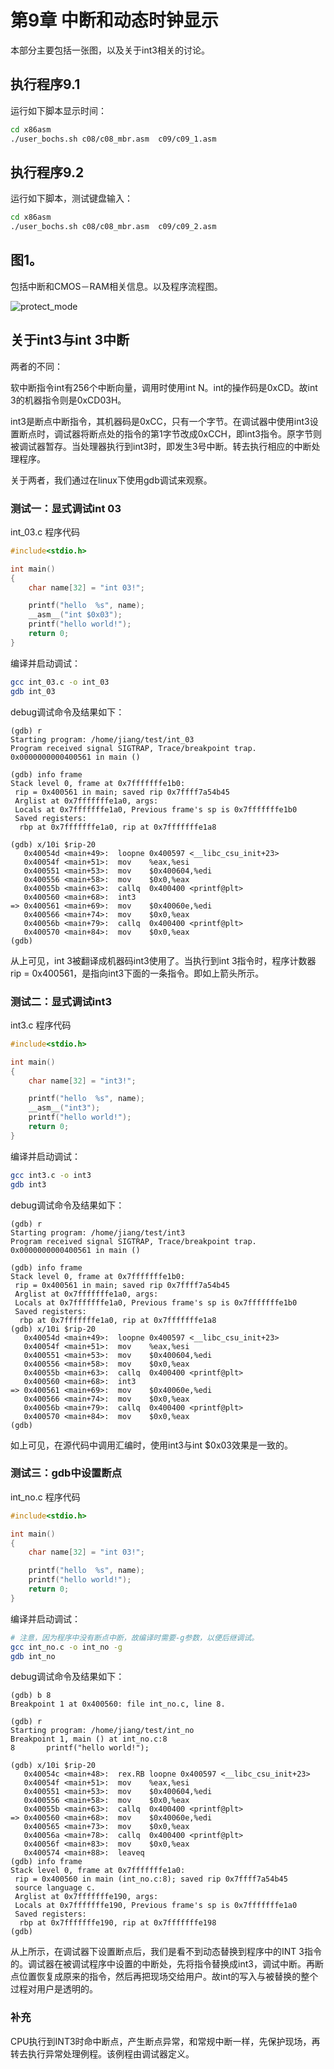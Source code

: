 
# 第9章 中断和动态时钟显示

本部分主要包括一张图，以及关于int3相关的讨论。

## 执行程序9.1

运行如下脚本显示时间：
```bash
cd x86asm 
./user_bochs.sh c08/c08_mbr.asm  c09/c09_1.asm 
```

## 执行程序9.2

运行如下脚本，测试键盘输入：
```bash
cd x86asm 
./user_bochs.sh c08/c08_mbr.asm  c09/c09_2.asm 
```


## 图1。

包括中断和CMOS－RAM相关信息。以及程序流程图。

![protect_mode](https://github.com/jungle85gopy/x86asm/blob/master/c09/c9.png)


## 关于int3与int 3中断

两者的不同：

软中断指令int有256个中断向量，调用时使用int N。int的操作码是0xCD。故int 3的机器指令则是0xCD03H。

int3是断点中断指令，其机器码是0xCC，只有一个字节。在调试器中使用int3设置断点时，调试器将断点处的指令的第1字节改成0xCCH，即int3指令。原字节则被调试器暂存。当处理器执行到int3时，即发生3号中断。转去执行相应的中断处理程序。

关于两者，我们通过在linux下使用gdb调试来观察。

### 测试一：显式调试int 03
int_03.c 程序代码
```c
#include<stdio.h>

int main()
{
    char name[32] = "int 03!";

    printf("hello  %s", name);
    __asm__("int $0x03");
    printf("hello world!");
    return 0;
}
```

编译并启动调试：
```bash
gcc int_03.c -o int_03
gdb int_03
```

debug调试命令及结果如下：
```gdb
(gdb) r
Starting program: /home/jiang/test/int_03 
Program received signal SIGTRAP, Trace/breakpoint trap.
0x0000000000400561 in main ()

(gdb) info frame
Stack level 0, frame at 0x7fffffffe1b0:
 rip = 0x400561 in main; saved rip 0x7ffff7a54b45
 Arglist at 0x7fffffffe1a0, args: 
 Locals at 0x7fffffffe1a0, Previous frame's sp is 0x7fffffffe1b0
 Saved registers:
  rbp at 0x7fffffffe1a0, rip at 0x7fffffffe1a8

(gdb) x/10i $rip-20
   0x40054d <main+49>:  loopne 0x400597 <__libc_csu_init+23>
   0x40054f <main+51>:  mov    %eax,%esi
   0x400551 <main+53>:  mov    $0x400604,%edi
   0x400556 <main+58>:  mov    $0x0,%eax
   0x40055b <main+63>:  callq  0x400400 <printf@plt>
   0x400560 <main+68>:  int3   
=> 0x400561 <main+69>:  mov    $0x40060e,%edi
   0x400566 <main+74>:  mov    $0x0,%eax
   0x40056b <main+79>:  callq  0x400400 <printf@plt>
   0x400570 <main+84>:  mov    $0x0,%eax
(gdb) 
```

从上可见，int 3被翻译成机器码int3使用了。当执行到int 3指令时，程序计数器rip = 0x400561，是指向int3下面的一条指令。即如上箭头所示。

### 测试二：显式调试int3
int3.c 程序代码
```c
#include<stdio.h>

int main()
{
    char name[32] = "int3!";

    printf("hello  %s", name);
    __asm__("int3");
    printf("hello world!");
    return 0;
}
```

编译并启动调试：
```bash
gcc int3.c -o int3
gdb int3
```

debug调试命令及结果如下：
```gdb
(gdb) r
Starting program: /home/jiang/test/int3 
Program received signal SIGTRAP, Trace/breakpoint trap.
0x0000000000400561 in main ()

(gdb) info frame
Stack level 0, frame at 0x7fffffffe1b0:
 rip = 0x400561 in main; saved rip 0x7ffff7a54b45
 Arglist at 0x7fffffffe1a0, args: 
 Locals at 0x7fffffffe1a0, Previous frame's sp is 0x7fffffffe1b0
 Saved registers:
  rbp at 0x7fffffffe1a0, rip at 0x7fffffffe1a8
(gdb) x/10i $rip-20
   0x40054d <main+49>:  loopne 0x400597 <__libc_csu_init+23>
   0x40054f <main+51>:  mov    %eax,%esi
   0x400551 <main+53>:  mov    $0x400604,%edi
   0x400556 <main+58>:  mov    $0x0,%eax
   0x40055b <main+63>:  callq  0x400400 <printf@plt>
   0x400560 <main+68>:  int3   
=> 0x400561 <main+69>:  mov    $0x40060e,%edi
   0x400566 <main+74>:  mov    $0x0,%eax
   0x40056b <main+79>:  callq  0x400400 <printf@plt>
   0x400570 <main+84>:  mov    $0x0,%eax
(gdb) 

```
如上可见，在源代码中调用汇编时，使用int3与int $0x03效果是一致的。

### 测试三：gdb中设置断点
int_no.c 程序代码
```c
#include<stdio.h>

int main()
{
    char name[32] = "int 03!";

    printf("hello  %s", name);
    printf("hello world!");
    return 0;
}
```

编译并启动调试：
```bash
# 注意，因为程序中没有断点中断，故编译时需要-g参数，以便后继调试。
gcc int_no.c -o int_no -g
gdb int_no 
```

debug调试命令及结果如下：
```gdb
(gdb) b 8 
Breakpoint 1 at 0x400560: file int_no.c, line 8.

(gdb) r
Starting program: /home/jiang/test/int_no 
Breakpoint 1, main () at int_no.c:8
8       printf("hello world!");

(gdb) x/10i $rip-20
   0x40054c <main+48>:  rex.RB loopne 0x400597 <__libc_csu_init+23>
   0x40054f <main+51>:  mov    %eax,%esi
   0x400551 <main+53>:  mov    $0x400604,%edi
   0x400556 <main+58>:  mov    $0x0,%eax
   0x40055b <main+63>:  callq  0x400400 <printf@plt>
=> 0x400560 <main+68>:  mov    $0x40060e,%edi
   0x400565 <main+73>:  mov    $0x0,%eax
   0x40056a <main+78>:  callq  0x400400 <printf@plt>
   0x40056f <main+83>:  mov    $0x0,%eax
   0x400574 <main+88>:  leaveq 
(gdb) info frame
Stack level 0, frame at 0x7fffffffe1a0:
 rip = 0x400560 in main (int_no.c:8); saved rip 0x7ffff7a54b45
 source language c.
 Arglist at 0x7fffffffe190, args: 
 Locals at 0x7fffffffe190, Previous frame's sp is 0x7fffffffe1a0
 Saved registers:
  rbp at 0x7fffffffe190, rip at 0x7fffffffe198
(gdb) 

```

从上所示，在调试器下设置断点后，我们是看不到动态替换到程序中的INT 3指令的。调试器在被调试程序中设置的中断处，先将指令替换成int3，调试中断。再断点位置恢复成原来的指令，然后再把现场交给用户。故int的写入与被替换的整个过程对用户是透明的。

### 补充
CPU执行到INT3时命中断点，产生断点异常，和常规中断一样，先保护现场，再转去执行异常处理例程。该例程由调试器定义。


